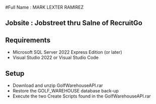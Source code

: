 #Full Name : MARK LEXTER RAMIREZ
## Jobsite : Jobstreet thru Salne of RecruitGo


## Requirements
- Microsoft SQL Server 2022 Express Edition (or later)
- Visual Studio 2022 or Visual Studio Code

## Setup
- Download and unzip GolfWarehouseAPI.rar
- Restore the GOLF_WAREHOUSE database back-up
- Execute the two Create Scripts found in the GolfWarehouseAPI.rar
